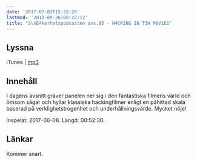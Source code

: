 ```yaml
---
date: '2017-07-03T15:32:26'
lastmod: '2018-09-26T08:22:12'
title: "S\xE4kerhetspodcasten avs.95 - H4CKING IN T3H M0V1ES"
---
```

## Lyssna

iTunes \| [mp3](http://traffic.libsyn.com/sakerhetspodcasten/Filmer.mp3) 

## Innehåll

I dagens avsnitt gräver panelen ner sig i den fantastiska filmens värld och ömsom
sågar och hyllar klassiska hackingfilmer enligt en påhittad skala baserad på verklighetstrogenhet
och underhållningsvärde. Mycket nöje!

Inspelat: 2017-06-08. Längd: 00:52:30.

## Länkar

Kommer snart.
